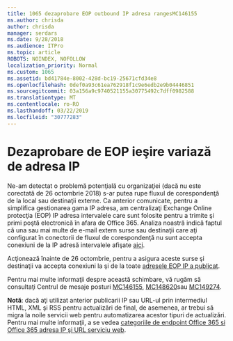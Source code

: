 ```yaml
---
title: 1065 dezaprobare EOP outbound IP adresa rangesMC146155
ms.author: chrisda
author: chrisda
manager: serdars
ms.date: 9/28/2018
ms.audience: ITPro
ms.topic: article
ROBOTS: NOINDEX, NOFOLLOW
localization_priority: Normal
ms.custom: 1065
ms.assetid: bd41784e-8002-428d-bc19-25671cfd34e8
ms.openlocfilehash: 0def0a93c61ea762918f1c9e6edb2e9b04446851
ms.sourcegitcommit: 03a156a9c9740521155a30775492c7dff0982588
ms.translationtype: MT
ms.contentlocale: ro-RO
ms.lasthandoff: 03/22/2019
ms.locfileid: "30777283"
---
```

# <a name="deprecation-of-eop-outbound-ip-address-ranges"></a>Dezaprobare de EOP ieşire variază de adresa IP

Ne-am detectat o problemă potenţială cu organizaţiei (dacă nu este corectată de 26 octombrie 2018) s-ar putea rupe fluxul de corespondenţă de la local sau destinaţii externe. Ca anterior comunicate, pentru a simplifica gestionarea gama IP adresa, am centralizaţi Exchange Online protecţia (EOP) IP adresa intervalele care sunt folosite pentru a trimite şi primi poştă electronică în afara de Office 365. Analiza noastră indică faptul că una sau mai multe de e-mail extern surse sau destinaţii care aţi configurat în conectorii de fluxul de corespondenţă nu sunt accepta conexiuni de la IP adresă intervalele afişate [aici](https://docs.microsoft.com/office365/SecurityCompliance/eop/exchange-online-protection-ip-addresses).
  
Acţionează înainte de 26 octombrie, pentru a asigura aceste surse şi destinaţii va accepta conexiuni la şi de la toate [adresele EOP IP a publicat](https://docs.microsoft.com/office365/SecurityCompliance/eop/exchange-online-protection-ip-addresses).
  
Pentru mai multe informaţii despre această schimbare, vă rugăm să consultaţi Centrul de mesaje posturi [MC146155](https://portal.office.com/AdminPortal/home?switchtomodern=true#/MessageCenter?id=MC146155), [MC148620](https://portal.office.com/AdminPortal/home?switchtomodern=true#/MessageCenter?id=MC148620)sau [MC149274](https://portal.office.com/AdminPortal/home?switchtomodern=true#/MessageCenter?id=MC149274).
  
 **Notă**: dacă aţi utilizat anterior publicarii IP sau URL-ul prin intermediul HTML, XML şi RSS pentru actualizări de final, de asemenea, ar trebui să migra la noile servicii web pentru automatizarea acestor tipuri de actualizări. Pentru mai multe informaţii, a se vedea [categoriile de endpoint Office 365 si Office 365 adresa IP şi URL serviciu web](https://techcommunity.microsoft.com/t5/Office-365-Blog/Announcing-Office-365-endpoint-categories-and-Office-365-IP/ba-p/177638).
  

